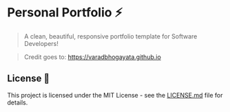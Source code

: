 # Personal Portfolio ⚡️ 
> A clean, beautiful, responsive portfolio template for Software Developers!

> Credit goes to: https://varadbhogayata.github.io

## License 📄
This project is licensed under the MIT License - see the [LICENSE.md](./LICENSE) file for details.
